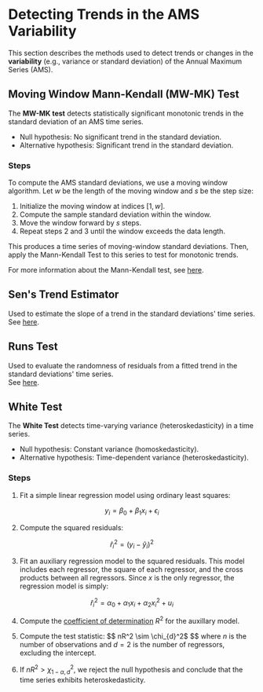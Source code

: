 # Detecting Trends in the AMS Variability

This section describes the methods used to detect trends or changes in the **variability** (e.g., variance or standard deviation) of the Annual Maximum Series (AMS).

## Moving Window Mann-Kendall (MW-MK) Test

The **MW-MK test** detects statistically significant monotonic trends in the standard deviation of an AMS time series.

- Null hypothesis: No significant trend in the standard deviation.
- Alternative hypothesis: Significant trend in the standard deviation.

### Steps

To compute the AMS standard deviations, we use a moving window algorithm. Let $w$ be the length of the moving window and $s$ be the step size:

1. Initialize the moving window at indices $[1, w]$.
2. Compute the sample standard deviation within the window.
3. Move the window forward by $s$ steps.
4. Repeat steps 2 and 3 until the window exceeds the data length.

This produces a time series of moving-window standard deviations. 
Then, apply the Mann-Kendall Test to this series to test for monotonic trends.

For more information about the Mann-Kendall test, see [here](eda-trend-ams-mean.md#mann-kendall-test).

## Sen's Trend Estimator 

Used to estimate the slope of a trend in the standard deviations' time series.  
See [here](eda-trend-ams-mean.md#sens-trend-estimator).

## Runs Test

Used to evaluate the randomness of residuals from a fitted trend in the standard deviations' time series.  
See [here](eda-trend-ams-mean.md#runs-test).

## White Test

The **White Test** detects time-varying variance (heteroskedasticity) in a time series.

- Null hypothesis: Constant variance (homoskedasticity).
- Alternative hypothesis: Time-dependent variance (heteroskedasticity).

### Steps

1. Fit a simple linear regression model using ordinary least squares:

$$y_{i} = \beta_{0} + \beta_{1} x_{i} + \epsilon_{i}$$

2. Compute the squared residuals:

$$
\hat{r}_i^2 = \left(y_i - \hat{y}_i\right)^2
$$

3. Fit an auxiliary regression model to the squared residuals. This model includes each regressor, the square of each regressor, and the cross products between all regressors.
Since $x$ is the only regressor, the regression model is simply:

$$
\hat{r}_i^2 = \alpha_0 + \alpha_1 x_i + \alpha_2 x_i^2 + u_i
$$

4. Compute the [coefficient of determination](https://en.wikipedia.org/wiki/Coefficient_of_determination) $R^2$ for the auxillary model.

5. Compute the test statistic:
$$
nR^2 \sim \chi_{d}^2$
$$
where $n$ is the number of observations and $d = 2$ is the number of regressors, excluding the intercept.

6. If $nR^2 > \chi^2_{1-\alpha, d}$, we reject the null hypothesis and conclude that the time series exhibits heteroskedasticity.
